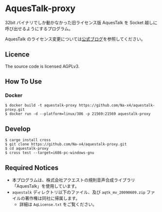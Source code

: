 # AquesTalk-proxy

32bit バイナリでしか動かなかった旧ライセンス版 AquesTalk を Socket 越しに呼び出せるようにするプログラム。

AquesTalk のライセンス変更については[公式ブログ][blog.a-quest]を参照してください。

## Licence

The source code is licensed AGPLv3.

## How To Use

### Docker

```
$ docker build -t aquestalk-proxy https://github.com/Na-x4/aquestalk-proxy.git
$ docker run -d --platform=linux/386 -p 21569:21569 aquestalk-proxy
```

## Develop

```
$ cargo install cross
$ git clone https://github.com/Na-x4/aquestalk-proxy.git
$ cd aquestalk-proxy
$ cross test --target=i686-pc-windows-gnu
```

## Required Notices

- 本プログラムは、株式会社アクエストの規則音声合成ライブラリ「AquesTalk」を使用しています。
- `aquestalk` ディレクトリ以下のファイル、及び `aqtk_mv_20090609.zip` ファイルの著作権は同社に帰属します。
  - 詳細は `AqLicense.txt` をご覧ください。

[blog.a-quest]: http://blog-yama.a-quest.com/?eid=970181
